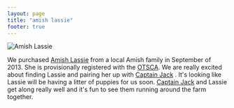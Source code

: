 ```yaml
---
layout: page
title: "amish lassie"
footer: true
---
```


![Amish Lassie](/images/lassie-laying-in-yard.jpg "Amish Lassie")

We purchased 
[Amish Lassie](http://www.scotchcollie.org/registry/browser.php?id=63793 "Halcyon Amish Lassie")
from a local Amish family in September of 2013. She is provisionally registered with the
[OTSCA](http://www.scotchcollie.org/club/ "Old-Time Scotch Collie Association").
We are really excited about finding Lassie and pairing her up with 
[Captain Jack](/captain-jack "Heritage Captain Jack")
. It's looking like Lassie will be having a litter of puppies for us soon.
[Captain Jack](/captain-jack "Heritage Captain Jack")
and Lassie get along really well and it's fun to see them running around the farm together.

